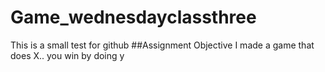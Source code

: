 # Game_wednesdayclassthree
This is a small test for github
##Assignment Objective
I made a game that does X.. you win by doing y
